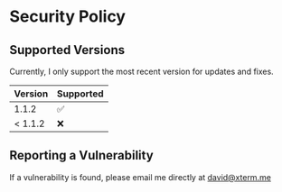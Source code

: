 # Security Policy

## Supported Versions

Currently, I only support the most recent version for updates and fixes.

| Version | Supported          |
| ------- | ------------------ |
| 1.1.2   | :white_check_mark: |
| < 1.1.2  | :x:                |

## Reporting a Vulnerability

If a vulnerability is found, please email me directly at david@xterm.me
